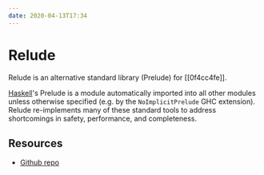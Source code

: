 ```yaml
---
date: 2020-04-13T17:34
---
```


# Relude

Relude is an alternative standard library (Prelude) for [[0f4cc4fe]].

[Haskell](TODO)'s Prelude is a module automatically imported into all
other modules unless otherwise specified (e.g. by the
`NoImplicitPrelude` GHC extension). Relude re-implements many of
these standard tools to address shortcomings in safety, performance,
and completeness.

## Resources

- [Github repo](https://github.com/kowainik/relude)
